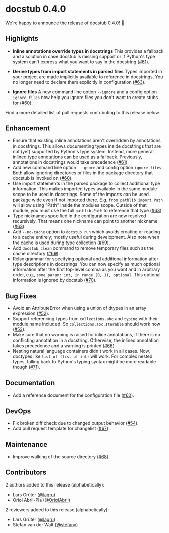 # docstub 0.4.0

We're happy to announce the release of docstub 0.4.0! 🎉

## Highlights

- **Inline annotations override types in docstrings**
  This provides a fallback and a solution in case docstub is missing support
  or if Python's type system can't express what you want to say in the docstring ([#61](https://github.com/scientific-python/docstub/pull/61)).

- **Derive types from import statements in parsed files**
  Types imported in your project are made implicitly available to reference in docstrings.
  You no longer need to declare them explicitly in configuration ([#63](https://github.com/scientific-python/docstub/pull/63)).

- **Ignore files**
  A new command line option `--ignore` and a config option `ignore_files` now help you ignore files you don't want to create stubs for ([#60](https://github.com/scientific-python/docstub/pull/60)).

Find a more detailed list of pull requests contributing to this release below.

## Enhancement

- Ensure that existing inline annotations aren't overridden by annotations in docstrings. This allows documenting types inside docstrings that are not (yet) supported by Python's type system. Instead, more general inlined type annotations can be used as a fallback. Previously, annotations in docstrings would take precedence ([#61](https://github.com/scientific-python/docstub/pull/61)).
- Add new command line option `--ignore` and config option `ignore_files`. Both allow ignoring directories or files in the package directory that docstub is invoked on ([#60](https://github.com/scientific-python/docstub/pull/60)).
- Use import statements in the parsed package to collect additional type information. This makes imported types available in the same module scope to be used in docstrings. Some of the imports can be used package wide even if not imported there. E.g. `from pathlib import Path` will allow using "Path" inside the modules scope. Outside of that module, you must use the full `pathlib.Path` to reference that type ([#63](https://github.com/scientific-python/docstub/pull/63)).
- Type nicknames specified in the configuration are now resolved recursively. That means one nickname can point to another nickname ([#63](https://github.com/scientific-python/docstub/pull/63)).
- Add `--no-cache` option to `docstub run` which avoids creating or reading  to a cache entirely; mostly useful during development. Also note when the cache is used during type collection ([#69](https://github.com/scientific-python/docstub/pull/69)).
- Add `docstub clean` command to remove temporary files such as the cache directory ([#69](https://github.com/scientific-python/docstub/pull/69)).
- Relax grammar for specifying optional and additional information after type descriptions in docstrings. You can now specify as much optional information after the first top-level comma as you want and in arbitrary order, e.g., `some_param: int, in range (0, 1), optional`. This optional information is ignored by docstub ([#70](https://github.com/scientific-python/docstub/pull/70)).

## Bug Fixes

- Avoid an AttributeError when using a union of dtypes in an array expression ([#52](https://github.com/scientific-python/docstub/pull/52)).
- Support referencing types from `collections.abc` and `typing` with their module name included. So `collections.abc.Iterable` should work now ([#53](https://github.com/scientific-python/docstub/pull/53)).
- Make sure that no warning is raised for inline annotations, if there is no conflicting annotation in a docstring. Otherwise, the inlined annotation  takes precedence and a warning is printed ([#66](https://github.com/scientific-python/docstub/pull/66)).
- Nesting natural language containers didn't work in all cases. Now,  doctypes like `list of (list of int)` will work. For complex nested types, falling back to Python's typing syntax might be more readable though ([#71](https://github.com/scientific-python/docstub/pull/71)).

## Documentation

- Add a reference document for the configuration file ([#60](https://github.com/scientific-python/docstub/pull/60)).

## DevOps

- Fix broken diff check due to changed output behavior ([#54](https://github.com/scientific-python/docstub/pull/54)).
- Add pull request template for changelist ([#67](https://github.com/scientific-python/docstub/pull/67)).

## Maintenance

- Improve walking of the source directory ([#68](https://github.com/scientific-python/docstub/pull/68)).

## Contributors

2 authors added to this release (alphabetically):

- Lars Grüter ([@lagru](https://github.com/lagru))
- Oriol Abril-Pla ([@OriolAbril](https://github.com/OriolAbril))

2 reviewers added to this release (alphabetically):

- Lars Grüter ([@lagru](https://github.com/lagru))
- Stefan van der Walt ([@stefanv](https://github.com/stefanv))
